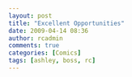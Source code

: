 ```yaml
---
layout: post
title: "Excellent Opportunities"
date: 2009-04-14 08:36
author: rcadmin
comments: true
categories: [Comics]
tags: [ashley, boss, rc]
---
```

<a href="http://bitsmack.com/wp/2009/04/14/excellent-opportunities/"><img src="http://bitsmack.com/wp/wp-content/uploads/2009/04/20090414.jpg" alt="" title="" class="alignnone size-full wp-image-1617" /></a>

